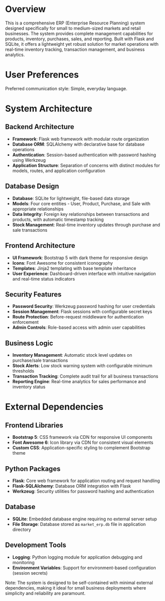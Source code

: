 # Overview

This is a comprehensive ERP (Enterprise Resource Planning) system designed specifically for small to medium-sized markets and retail businesses. The system provides complete management capabilities for products, inventory, purchases, sales, and reporting. Built with Flask and SQLite, it offers a lightweight yet robust solution for market operations with real-time inventory tracking, transaction management, and business analytics.

# User Preferences

Preferred communication style: Simple, everyday language.

# System Architecture

## Backend Architecture
- **Framework**: Flask web framework with modular route organization
- **Database ORM**: SQLAlchemy with declarative base for database operations
- **Authentication**: Session-based authentication with password hashing using Werkzeug
- **Application Structure**: Separation of concerns with distinct modules for models, routes, and application configuration

## Database Design
- **Database**: SQLite for lightweight, file-based data storage
- **Models**: Four core entities - User, Product, Purchase, and Sale with appropriate relationships
- **Data Integrity**: Foreign key relationships between transactions and products, with automatic timestamp tracking
- **Stock Management**: Real-time inventory updates through purchase and sale transactions

## Frontend Architecture
- **UI Framework**: Bootstrap 5 with dark theme for responsive design
- **Icons**: Font Awesome for consistent iconography
- **Templates**: Jinja2 templating with base template inheritance
- **User Experience**: Dashboard-driven interface with intuitive navigation and real-time status indicators

## Security Features
- **Password Security**: Werkzeug password hashing for user credentials
- **Session Management**: Flask sessions with configurable secret keys
- **Route Protection**: Before-request middleware for authentication enforcement
- **Admin Controls**: Role-based access with admin user capabilities

## Business Logic
- **Inventory Management**: Automatic stock level updates on purchase/sale transactions
- **Stock Alerts**: Low stock warning system with configurable minimum thresholds
- **Transaction Tracking**: Complete audit trail for all business transactions
- **Reporting Engine**: Real-time analytics for sales performance and inventory status

# External Dependencies

## Frontend Libraries
- **Bootstrap 5**: CSS framework via CDN for responsive UI components
- **Font Awesome 6**: Icon library via CDN for consistent visual elements
- **Custom CSS**: Application-specific styling to complement Bootstrap theme

## Python Packages
- **Flask**: Core web framework for application routing and request handling
- **Flask-SQLAlchemy**: Database ORM integration with Flask
- **Werkzeug**: Security utilities for password hashing and authentication

## Database
- **SQLite**: Embedded database engine requiring no external server setup
- **File Storage**: Database stored as `market_erp.db` file in application directory

## Development Tools
- **Logging**: Python logging module for application debugging and monitoring
- **Environment Variables**: Support for environment-based configuration (session secrets)

Note: The system is designed to be self-contained with minimal external dependencies, making it ideal for small business deployments where simplicity and reliability are paramount.